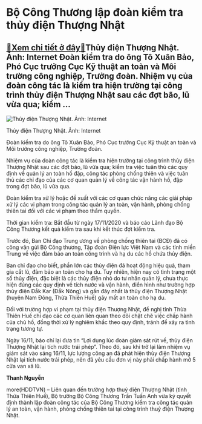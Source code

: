Bộ Công Thương lập đoàn kiểm tra thủy điện Thượng Nhật
======================================================

[:gift:Xem chi tiết ở đây:gift:](https://hddtvn.com/bo-cong-thuong-lap-doan-kiem-tra-thuy-dien-thuong-nhat/)Thủy điện Thượng Nhật. Ảnh: Internet Đoàn kiểm tra do ông Tô Xuân Bảo, Phó Cục trưởng Cục Kỹ thuật an toàn và Môi trường công nghiệp, Trưởng đoàn. Nhiệm vụ của đoàn công tác là kiểm tra hiện trường tại công trình thủy điện Thượng Nhật sau các đợt bão, lũ vừa qua; kiểm …
------------------------------------------------------------------------------------------------------------------------------------------------------------------------------------------------------------------------------------------------------------------------------





![Thủy điện Thượng Nhật. Ảnh: Internet](https://hddtvn.com/wp-content/uploads/2021/01/5115_thYy_YiYn_thYYng_nhYt-2.jpg "Thủy điện Thượng Nhật. Ảnh: Internet")


Thủy điện Thượng Nhật. Ảnh: Internet



Đoàn kiểm tra do ông Tô Xuân Bảo, Phó Cục trưởng Cục Kỹ thuật an toàn và Môi trường công nghiệp, Trưởng đoàn.


Nhiệm vụ của đoàn công tác là kiểm tra hiện trường tại công trình thủy điện Thượng Nhật sau các đợt bão, lũ vừa qua; kiểm tra việc tuân thủ các quy định về quản lý an toàn hồ đập, công tác phòng chống thiên và việc tuân thủ các chỉ đạo của các cơ quan quản lý về công tác vận hành hồ, đập trong đợt bão, lũ vừa qua.


Đoàn kiểm tra xử lý hoặc đề xuất với các cơ quan chức năng các giải pháp xử lý các vi phạm trong công tác quản lý an toàn, vận hành, phòng chống thiên tai đối với các vi phạm theo thẩm quyền.


Thời gian kiểm tra: Bắt đầu từ ngày 17/11/2020 và báo cáo Lãnh đạo Bộ Công Thương kết quả kiểm tra sau khi kết thúc đợt kiểm tra.


Trước đó, Ban Chỉ đạo Trung ương về phòng chống thiên tai (BCĐ) đã có công văn gửi Bộ Công thương, Tập đoàn Điện lực Việt Nam và các tỉnh miền Trung về việc đảm bảo an toàn công trình và hạ du các hồ chứa thủy điện.


Ban chỉ đạo cho biết, phần lớn các thủy điện đã hoạt động hiệu quả, tham gia cắt lũ, đảm bảo an toàn cho hạ du. Tuy nhiên, hiện nay có tình trạng một số thủy điện, đặc biệt là các thủy điện nhỏ do tư nhân quản lý, chưa thực hiện đúng các quy định về tích nước và vận hành, điển hình như trường hợp thủy điện Đắk Kar (Đắk Nông) và gần đây nhất là thủy điện Thượng Nhật (huyện Nam Đông, Thừa Thiên Huế) gây mất an toàn cho hạ du.


Đối với trường hợp vi phạm tại thủy điện Thượng Nhật, đề nghị tỉnh Thừa Thiên Huế chỉ đạo các cơ quan liên quan theo dõi chặt chẽ việc chấp hành của chủ hồ, đồng thời xử lý nghiêm khắc theo quy định, tránh để xảy ra tình trạng tương tự.


Ngày 16/11, báo chí lại đưa tin “Lợi dụng lúc đoàn giám sát rút về, thủy điện Thượng Nhật lại tích nước trái phép”. Theo đó, sau khi trở lại làm nhiệm vụ giám sát vào sáng 16/11, lực lượng công an đã phát hiện thủy điện Thượng Nhật lại tích nước trái phép, nên đã yêu cầu đơn vị này phải chấp hành mở 5 cửa van xả lũ.




**Thanh Nguyễn**



more(HDDTVN) – Liên quan đến trường hợp thuỷ điện Thượng Nhật (tỉnh Thừa Thiên Huế), Bộ trưởng Bộ Công Thương Trần Tuấn Anh vừa ký quyết định thành lập đoàn công tác của Bộ Công Thương kiểm tra công tác quản lý an toàn, vận hành, phòng chống thiên tai tại công trình thuỷ điện Thượng Nhật.

